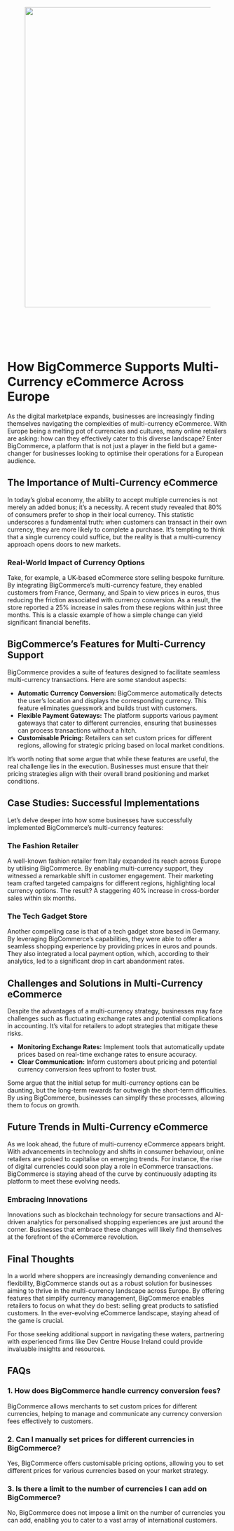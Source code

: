 
<div class="wp-block-columns alignwide is-layout-flex wp-container-core-columns-is-layout-8ba3830c wp-block-columns-is-layout-flex" style="margin-top:0;margin-bottom:0;padding-right:0;padding-left:0">
<div class="wp-block-column is-layout-flow wp-block-column-is-layout-flow" style="flex-basis:70%">
<div class="wp-block-group has-global-padding is-layout-constrained wp-block-group-is-layout-constrained"><figure class="alignwide wp-block-post-featured-image" style="padding-bottom:2vh;"><img alt="" class="attachment-post-thumbnail size-post-thumbnail wp-post-image" decoding="async" fetchpriority="high" height="686" sizes="(max-width: 1200px) 100vw, 1200px" src="https://www.devcentrehouse.eu/blogs/wp-content/uploads/2025/08/featured-1754397738475.jpg" srcset="https://www.devcentrehouse.eu/blogs/wp-content/uploads/2025/08/featured-1754397738475.jpg 1200w, https://www.devcentrehouse.eu/blogs/wp-content/uploads/2025/08/featured-1754397738475-300x172.jpg 300w, https://www.devcentrehouse.eu/blogs/wp-content/uploads/2025/08/featured-1754397738475-1024x585.jpg 1024w, https://www.devcentrehouse.eu/blogs/wp-content/uploads/2025/08/featured-1754397738475-768x439.jpg 768w" style="border-radius:0px;object-fit:cover;" width="1200"/></figure>
<h1 class="alignwide wp-block-post-title has-x-large-font-size">How BigCommerce Supports Multi-Currency eCommerce Across Europe</h1>
<div aria-hidden="true" class="wp-block-spacer" style="height:var(--wp--preset--spacing--10)"></div>
</div>
<div class="wp-block-group has-global-padding is-layout-constrained wp-block-group-is-layout-constrained"><div class="entry-content alignwide wp-block-post-content has-global-padding is-layout-constrained wp-container-core-post-content-is-layout-a5dd074b wp-block-post-content-is-layout-constrained"><p>As the digital marketplace expands, businesses are increasingly finding themselves navigating the complexities of multi-currency eCommerce. With Europe being a melting pot of currencies and cultures, many online retailers are asking: how can they effectively cater to this diverse landscape? Enter BigCommerce, a platform that is not just a player in the field but a game-changer for businesses looking to optimise their operations for a European audience.</p>
<h2>The Importance of Multi-Currency eCommerce</h2>
<p>In today’s global economy, the ability to accept multiple currencies is not merely an added bonus; it’s a necessity. A recent study revealed that 80% of consumers prefer to shop in their local currency. This statistic underscores a fundamental truth: when customers can transact in their own currency, they are more likely to complete a purchase. It’s tempting to think that a single currency could suffice, but the reality is that a multi-currency approach opens doors to new markets.</p>
<h3>Real-World Impact of Currency Options</h3>
<p>Take, for example, a UK-based eCommerce store selling bespoke furniture. By integrating BigCommerce’s multi-currency feature, they enabled customers from France, Germany, and Spain to view prices in euros, thus reducing the friction associated with currency conversion. As a result, the store reported a 25% increase in sales from these regions within just three months. This is a classic example of how a simple change can yield significant financial benefits.</p>
<h2>BigCommerce’s Features for Multi-Currency Support</h2>
<p>BigCommerce provides a suite of features designed to facilitate seamless multi-currency transactions. Here are some standout aspects:</p>
<ul>
<li><strong>Automatic Currency Conversion:</strong> BigCommerce automatically detects the user’s location and displays the corresponding currency. This feature eliminates guesswork and builds trust with customers.</li>
<li><strong>Flexible Payment Gateways:</strong> The platform supports various payment gateways that cater to different currencies, ensuring that businesses can process transactions without a hitch.</li>
<li><strong>Customisable Pricing:</strong> Retailers can set custom prices for different regions, allowing for strategic pricing based on local market conditions.</li>
</ul>
<p>It’s worth noting that some argue that while these features are useful, the real challenge lies in the execution. Businesses must ensure that their pricing strategies align with their overall brand positioning and market conditions.</p>
<h2>Case Studies: Successful Implementations</h2>
<p>Let’s delve deeper into how some businesses have successfully implemented BigCommerce’s multi-currency features:</p>
<h3>The Fashion Retailer</h3>
<p>A well-known fashion retailer from Italy expanded its reach across Europe by utilising BigCommerce. By enabling multi-currency support, they witnessed a remarkable shift in customer engagement. Their marketing team crafted targeted campaigns for different regions, highlighting local currency options. The result? A staggering 40% increase in cross-border sales within six months.</p>
<h3>The Tech Gadget Store</h3>
<p>Another compelling case is that of a tech gadget store based in Germany. By leveraging BigCommerce’s capabilities, they were able to offer a seamless shopping experience by providing prices in euros and pounds. They also integrated a local payment option, which, according to their analytics, led to a significant drop in cart abandonment rates.</p>
<h2>Challenges and Solutions in Multi-Currency eCommerce</h2>
<p>Despite the advantages of a multi-currency strategy, businesses may face challenges such as fluctuating exchange rates and potential complications in accounting. It’s vital for retailers to adopt strategies that mitigate these risks.</p>
<ul>
<li><strong>Monitoring Exchange Rates:</strong> Implement tools that automatically update prices based on real-time exchange rates to ensure accuracy.</li>
<li><strong>Clear Communication:</strong> Inform customers about pricing and potential currency conversion fees upfront to foster trust.</li>
</ul>
<p>Some argue that the initial setup for multi-currency options can be daunting, but the long-term rewards far outweigh the short-term difficulties. By using BigCommerce, businesses can simplify these processes, allowing them to focus on growth.</p>
<h2>Future Trends in Multi-Currency eCommerce</h2>
<p>As we look ahead, the future of multi-currency eCommerce appears bright. With advancements in technology and shifts in consumer behaviour, online retailers are poised to capitalise on emerging trends. For instance, the rise of digital currencies could soon play a role in eCommerce transactions. BigCommerce is staying ahead of the curve by continuously adapting its platform to meet these evolving needs.</p>
<h3>Embracing Innovations</h3>
<p>Innovations such as blockchain technology for secure transactions and AI-driven analytics for personalised shopping experiences are just around the corner. Businesses that embrace these changes will likely find themselves at the forefront of the eCommerce revolution.</p>
<h2>Final Thoughts</h2>
<p>In a world where shoppers are increasingly demanding convenience and flexibility, BigCommerce stands out as a robust solution for businesses aiming to thrive in the multi-currency landscape across Europe. By offering features that simplify currency management, BigCommerce enables retailers to focus on what they do best: selling great products to satisfied customers. In the ever-evolving eCommerce landscape, staying ahead of the game is crucial.</p>
<p>For those seeking additional support in navigating these waters, partnering with experienced firms like Dev Centre House Ireland could provide invaluable insights and resources.</p>
<h2>FAQs</h2>
<h3>1. How does BigCommerce handle currency conversion fees?</h3>
<p>BigCommerce allows merchants to set custom prices for different currencies, helping to manage and communicate any currency conversion fees effectively to customers.</p>
<h3>2. Can I manually set prices for different currencies in BigCommerce?</h3>
<p>Yes, BigCommerce offers customisable pricing options, allowing you to set different prices for various currencies based on your market strategy.</p>
<h3>3. Is there a limit to the number of currencies I can add on BigCommerce?</h3>
<p>No, BigCommerce does not impose a limit on the number of currencies you can add, enabling you to cater to a vast array of international customers.</p>
</div></div>
</div>
<div class="wp-block-column is-layout-flow wp-block-column-is-layout-flow" style="flex-basis:30%"></div>
</div>
